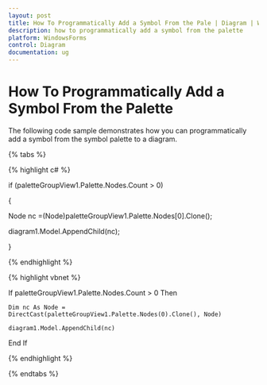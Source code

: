 ```yaml
---
layout: post
title: How To Programmatically Add a Symbol From the Pale | Diagram | WindowsForms | Syncfusion
description: how to programmatically add a symbol from the palette
platform: WindowsForms
control: Diagram
documentation: ug
---
```


# How To Programmatically Add a Symbol From the Palette

The following code sample demonstrates how you can programmatically add a symbol from the symbol palette to a diagram.


{% tabs %}

{% highlight c# %}

if (paletteGroupView1.Palette.Nodes.Count > 0)

{

   Node nc =(Node)paletteGroupView1.Palette.Nodes[0].Clone();                

   diagram1.Model.AppendChild(nc);

}

{% endhighlight %}

{% highlight vbnet %}

If paletteGroupView1.Palette.Nodes.Count > 0 Then 

  	Dim nc As Node = DirectCast(paletteGroupView1.Palette.Nodes(0).Clone(), Node) 

	diagram1.Model.AppendChild(nc) 

End If 

{% endhighlight %}

{% endtabs %}

